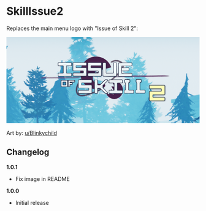 # SkillIssue2
Replaces the main menu logo with "Issue of Skill 2":

![](bg.png "Skill of Issue 2 title")

Art by: [u/Blinkychild](https://www.reddit.com/user/Blinkychild/)

## Changelog

**1.0.1**

* Fix image in README

**1.0.0**

* Initial release

